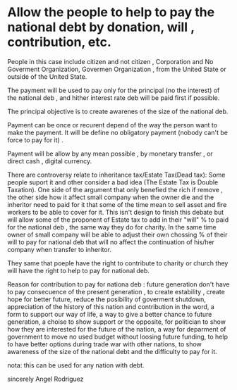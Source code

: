 
# Allow the people to help to pay the national debt by donation, will , contribution, etc. 

People in this case include citizen and not citizen , Corporation and No Goverment Organization, Govermen Organization , from the United State or outside of the United State. 

The payment will be used to pay only for the principal (no the interest) of the national deb , and hither interest rate deb will be paid first if possible. 

The principal objective is to create awarenes of the size of the national deb.

Payment can be once or recurent depend of the way the person want to make the payment. It will be define no obligatory payment (nobody can't be force to pay for it) . 

Payment will be allow by any mean possible , by monetary transfer , or direct cash , digital currency. 

There are controversy relate to inheritance tax/Estate Tax(Dead tax): Some people suport it and other consider a bad idea (The Estate Tax is Double Taxation). One side  of the argument that only benefied the rich if remove , the other side how it affect small company when the owner die and the inheritor need to paid for it that some of the time mean to sell asset and fire workers to be able to cover for it. This isn't design to finish this debate but will allow some of the proponent of Estate tax to add in their "will" % to paid for the national deb , the same way they do for charity. In the same time owner of small company will be able to adjust their own chossing % of their will to pay for national deb that will no affect the continuation of his/her company when transfer to inheritor. 

They same that poeple have the right to contribute to charity or church they will have the right to help to pay for national deb.

Reason for contribution to pay for nationa deb : future generation don't have to pay consecuence of the present generation , to create estability , create hope for better future, reduce the posibility of goverment shutdown, appreciation of the history of this nation and contribution in the word, a form to support our way of life, a way to give a better chance to future generation, a choise to show support or the opposite, for politician to show how they are interested for the future of the nation, a way for deparment of government to move no used budget without loosing future funding, to help to have better options during trade war with other nations, to show awareness of the size of the national debt and the difficulty to pay for it. 

nota: this can be used for any nation with debt.  


sincerely
Angel Rodriguez
